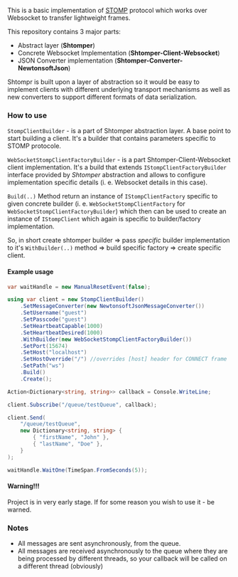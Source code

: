 This is a basic implementation of [STOMP](https://stomp.github.io/index.html) protocol which works over Websocket to transfer lightweight frames. 

This repository contains 3 major parts:
* Abstract layer (**Shtomper**)
* Concrete Websocket Implementation (**Shtomper-Client-Websocket**)
* JSON Converter implementation (**Shtomper-Converter-NewtonsoftJson**)

Shtompr is built upon a layer of abstraction so it would be easy to implement clients with different underlying transport mechanisms as well as new converters to support different formats of data serialization.

### How to use

```StompClientBuilder``` - is a part of Shtomper abstraction layer. A base point to start building a client. It's a builder that contains parameters specific to STOMP protocole.

```WebSocketStompClientFactoryBuilder``` - is a part Shtomper-Client-Websocket client implementation. It's a build that extends ```IStompClientFactoryBuilder``` interface provided by *Shtomper* abstraction and allows to configure implementation specific details (i. e. Websocket details in this case).

``Build(..)`` Method return an instance of ```IStompClientFactory``` specific to given concrete builder (i. e. ```WebSocketStompClientFactory``` for ```WebSocketStompClientFactoryBuilder```) which then can be used to create an instance of ```IStompClient``` which again is specific to builder/factory implementation. 

So, in short create shtomper builder => pass *specific* builder implementation to it's ```WithBuilder(..)``` method => build specific factory => create specific client.

#### Example usage

```c#
var waitHandle = new ManualResetEvent(false);

using var client = new StompClientBuilder()
    .SetMessageConverter(new NewtonsoftJsonMessageConverter())
    .SetUsername("guest")
    .SetPasscode("guest")
    .SetHeartbeatCapable(1000)
    .SetHeartbeatDesired(1000)
    .WithBuilder(new WebSocketStompClientFactoryBuilder())
    .SetPort(15674)
    .SetHost("localhost")
    .SetHostOverride("/") //overrides [host] header for CONNECT frame
    .SetPath("ws")
    .Build()
    .Create();

Action<Dictionary<string, string>> callback = Console.WriteLine;

client.Subscribe("/queue/testQueue", callback);

client.Send(
    "/queue/testQueue",
    new Dictionary<string, string> {
        { "firstName", "John" },
        { "lastName", "Doe" }, 
    }
);

waitHandle.WaitOne(TimeSpan.FromSeconds(5));
```

#### **Warning!!!**
Project is in very early stage. If for some reason you wish to use it - be warned.

### Notes

* All messages are sent asynchronously, from the queue.
* All messages are received asynchronously to the queue where they are being processed by different threads, so your callback will be called on a different thread (obviously)
